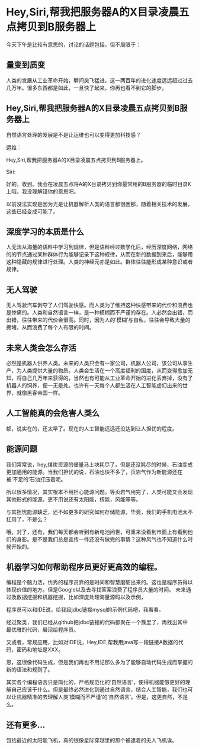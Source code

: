 # Hey,Siri,帮我把服务器A的X目录凌晨五点拷贝到B服务器上

今天下午是比较有意思的，讨论的话题包括，但不局限于：

## 量变到质变 

人类的发展从工业革命开始，瞬间突飞猛进，这一两百年的进化速度远远超过过去几万年。很多东西都是如此，一旦快了起来，你再也看不到它的脚步。


## Hey,Siri,帮我把服务器A的X目录凌晨五点拷贝到B服务器上

自然语言处理的发展是不是让运维也可以变得更加科技感？

运维：

Hey,Siri,帮我把服务器A的X目录凌晨五点拷贝到B服务器上。

Siri:

好的，收到。我会在凌晨五点将A的X目录拷贝到你最常用的B服务器的临时目录K上哦。我没理解错你的意思吧。

以前没法实现是因为光是让机器解析人类的语言都很困那，随着相关技术的发展，这些已经变成可能了。

## 深度学习的本质是什么

人无法从海量的语料中学习到规律，但是语料经过数学化后，经历深度网络，网络的的节点通过某种群体行为能够记录下这种规律，从而在新的数据到来后，能够用这种隐藏的规律进行处理。人类的神经元亦是如此。群体往往能形成某种意识或者规律。

## 无人驾驶

无人驾驶汽车剥夺了人们驾驶快感。而人类为了维持这种快感带来的代价和浪费也是惨痛的。人类和自然语言一样，是一种模糊而不严谨的存在。人必然会出错，而出错，往往带来的代价会很高。同时，因为人的‘模糊’与自私，往往会导致大量的拥堵，从而浪费了每个人有限的时间。

## 未来人类会怎么存活

必然是机器人供养人类。未来的人类只会有一家公司，机器人公司，该公司从事生产，为人类提供大量的物质。人类会生活在一个高度福利的国度，从而变得愈加无知，将自己几万年来获得的，当然也有可能从工业革命开始的进化丢弃掉，没有了机器人的饲养，便一无是处。也许有一天每个人都生活在人工智能虚幻出来的世界，就像黑客帝国一样。

##  人工智能真的会危害人类么

额，说实在的，还太早了。现在的人工智能远远还没达到让人担忧的程度。

## 能源问题

我们常常说，hey,煤炭资源的储量马上块耗尽了，但是还没耗尽的时候，石油变成更加通用的能源。当我们担忧的说，石油也快不多了，页岩气作为新能源还在被‘不足的’石油打压着呢。

所以很多情况，其实根本不用担心能源问题。等页岩气用完了，人类可能又会发现其他形式的能源。更不用说还有太阳能，核能，风能等等。

与其担忧能源缺乏，还不如更多的研究如何存储能源，毕竟，我们的手机电池太不扛用了，不是么？

哦，对了，还有，我们每天都会听到有新电池问世，可重来没看到市面上有看到他们的身影。是不是我们总是宣传一件还没有做完的事情？这种风气也不知道什么时候开始的。

## 机器学习如何帮助程序员更好更高效的编程。

编程是个脑力活，优秀的程序员靠的是时间和智慧磨砺出来的。这也是程序员得以体现价值的地方。但是Google以及去寻找答案浪费了程序员大量的时间。
未来通过及数据挖掘和机器挖掘，比如深度处理海量源码以及示例，

程序员可以和IDE说，给我段jdbc链接mysql的示例代码吧，我看看。

经过聚类，我们已经从github把jdbc链接的代码都聚在一个簇里了，再找出其中最优雅的代码，展现给程序员。

又或者，常规应用，比如对IDE说，Hey,IDE,帮我用java写一段链接A数据的代码，密码和地址是XXX。  

恩，这很像代码生成，但是我们再也不用记那么多为了能够自动代码生成而掌握的新的语法和规则了。

其实各个编程语言只是简化的，严格规范化的‘自然语言’，使得机器能够更好的理解自己应该干什么。但是最终必然进化到通过自然语言，结合人工智能，我们也可以让机器精准的去理解人类‘模糊而不严谨’的‘自然语言’。但是，这更自然，不是么。



## 还有更多...

包括最近的太阳能飞机，真的很像星际穿越里的那个被逮着的无人飞机诶。




